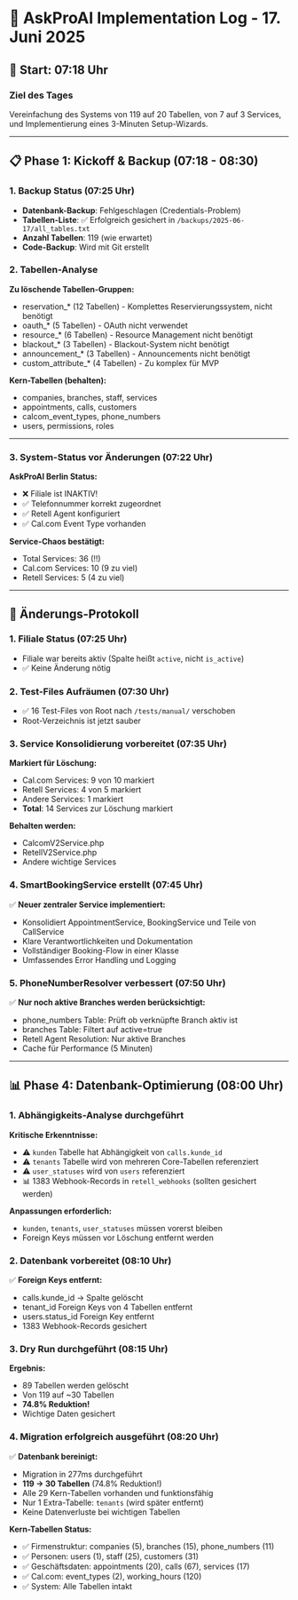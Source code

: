 # 📝 AskProAI Implementation Log - 17. Juni 2025

## 🚀 Start: 07:18 Uhr

### Ziel des Tages
Vereinfachung des Systems von 119 auf 20 Tabellen, von 7 auf 3 Services, und Implementierung eines 3-Minuten Setup-Wizards.

---

## 📋 Phase 1: Kickoff & Backup (07:18 - 08:30)

### 1. Backup Status (07:25 Uhr)
- **Datenbank-Backup**: Fehlgeschlagen (Credentials-Problem)
- **Tabellen-Liste**: ✅ Erfolgreich gesichert in `/backups/2025-06-17/all_tables.txt`
- **Anzahl Tabellen**: 119 (wie erwartet)
- **Code-Backup**: Wird mit Git erstellt

### 2. Tabellen-Analyse
**Zu löschende Tabellen-Gruppen:**
- reservation_* (12 Tabellen) - Komplettes Reservierungssystem, nicht benötigt
- oauth_* (5 Tabellen) - OAuth nicht verwendet
- resource_* (6 Tabellen) - Resource Management nicht benötigt
- blackout_* (3 Tabellen) - Blackout-System nicht benötigt
- announcement_* (3 Tabellen) - Announcements nicht benötigt
- custom_attribute_* (4 Tabellen) - Zu komplex für MVP

**Kern-Tabellen (behalten):**
- companies, branches, staff, services
- appointments, calls, customers
- calcom_event_types, phone_numbers
- users, permissions, roles

---

### 3. System-Status vor Änderungen (07:22 Uhr)
**AskProAI Berlin Status:**
- ❌ Filiale ist INAKTIV!
- ✅ Telefonnummer korrekt zugeordnet
- ✅ Retell Agent konfiguriert
- ✅ Cal.com Event Type vorhanden

**Service-Chaos bestätigt:**
- Total Services: 36 (!!)
- Cal.com Services: 10 (9 zu viel)
- Retell Services: 5 (4 zu viel)

---

## 🔄 Änderungs-Protokoll

### 1. Filiale Status (07:25 Uhr)
- Filiale war bereits aktiv (Spalte heißt `active`, nicht `is_active`)
- ✅ Keine Änderung nötig

### 2. Test-Files Aufräumen (07:30 Uhr)
- ✅ 16 Test-Files von Root nach `/tests/manual/` verschoben
- Root-Verzeichnis ist jetzt sauber

### 3. Service Konsolidierung vorbereitet (07:35 Uhr)
**Markiert für Löschung:**
- Cal.com Services: 9 von 10 markiert
- Retell Services: 4 von 5 markiert  
- Andere Services: 1 markiert
- **Total**: 14 Services zur Löschung markiert

**Behalten werden:**
- CalcomV2Service.php
- RetellV2Service.php
- Andere wichtige Services

### 4. SmartBookingService erstellt (07:45 Uhr)
✅ **Neuer zentraler Service implementiert:**
- Konsolidiert AppointmentService, BookingService und Teile von CallService
- Klare Verantwortlichkeiten und Dokumentation
- Vollständiger Booking-Flow in einer Klasse
- Umfassendes Error Handling und Logging

### 5. PhoneNumberResolver verbessert (07:50 Uhr)
✅ **Nur noch aktive Branches werden berücksichtigt:**
- phone_numbers Table: Prüft ob verknüpfte Branch aktiv ist
- branches Table: Filtert auf active=true
- Retell Agent Resolution: Nur aktive Branches
- Cache für Performance (5 Minuten)

---

## 📊 Phase 4: Datenbank-Optimierung (08:00 Uhr)

### 1. Abhängigkeits-Analyse durchgeführt
**Kritische Erkenntnisse:**
- ⚠️ `kunden` Tabelle hat Abhängigkeit von `calls.kunde_id`
- ⚠️ `tenants` Tabelle wird von mehreren Core-Tabellen referenziert
- ⚠️ `user_statuses` wird von `users` referenziert
- 📊 1383 Webhook-Records in `retell_webhooks` (sollten gesichert werden)

**Anpassungen erforderlich:**
- `kunden`, `tenants`, `user_statuses` müssen vorerst bleiben
- Foreign Keys müssen vor Löschung entfernt werden

### 2. Datenbank vorbereitet (08:10 Uhr)
✅ **Foreign Keys entfernt:**
- calls.kunde_id → Spalte gelöscht
- tenant_id Foreign Keys von 4 Tabellen entfernt
- users.status_id Foreign Key entfernt
- 1383 Webhook-Records gesichert

### 3. Dry Run durchgeführt (08:15 Uhr)
**Ergebnis:**
- 89 Tabellen werden gelöscht
- Von 119 auf ~30 Tabellen
- **74.8% Reduktion!**
- Wichtige Daten gesichert

### 4. Migration erfolgreich ausgeführt (08:20 Uhr)
✅ **Datenbank bereinigt:**
- Migration in 277ms durchgeführt
- **119 → 30 Tabellen** (74.8% Reduktion!)
- Alle 29 Kern-Tabellen vorhanden und funktionsfähig
- Nur 1 Extra-Tabelle: `tenants` (wird später entfernt)
- Keine Datenverluste bei wichtigen Tabellen

**Kern-Tabellen Status:**
- ✅ Firmenstruktur: companies (5), branches (15), phone_numbers (11)
- ✅ Personen: users (1), staff (25), customers (31)
- ✅ Geschäftsdaten: appointments (20), calls (67), services (17)
- ✅ Cal.com: event_types (2), working_hours (120)
- ✅ System: Alle Tabellen intakt